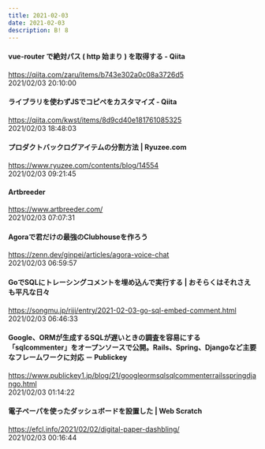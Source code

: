 ```yaml
---
title: 2021-02-03
date: 2021-02-03
description: B! 8
---
```


#### vue-router で絶対パス ( http 始まり ) を取得する - Qiita
https://qiita.com/zaru/items/b743e302a0c08a3726d5<br>
2021/02/03 20:10:00<br>


#### ライブラリを使わずJSでコピペをカスタマイズ - Qiita
https://qiita.com/kwst/items/8d9cd40e181761085325<br>
2021/02/03 18:48:03<br>


#### プロダクトバックログアイテムの分割方法 | Ryuzee.com
https://www.ryuzee.com/contents/blog/14554<br>
2021/02/03 09:21:45<br>


#### Artbreeder
https://www.artbreeder.com/<br>
2021/02/03 07:07:31<br>


#### Agoraで君だけの最強のClubhouseを作ろう
https://zenn.dev/ginpei/articles/agora-voice-chat<br>
2021/02/03 06:59:57<br>


#### GoでSQLにトレーシングコメントを埋め込んで実行する | おそらくはそれさえも平凡な日々
https://songmu.jp/riji/entry/2021-02-03-go-sql-embed-comment.html<br>
2021/02/03 06:46:33<br>


#### Google、ORMが生成するSQLが遅いときの調査を容易にする「sqlcommenter」をオープンソースで公開。Rails、Spring、Djangoなど主要なフレームワークに対応 － Publickey
https://www.publickey1.jp/blog/21/googleormsqlsqlcommenterrailsspringdjango.html<br>
2021/02/03 01:14:22<br>


#### 電子ペーパを使ったダッシュボードを設置した | Web Scratch
https://efcl.info/2021/02/02/digital-paper-dashbling/<br>
2021/02/03 00:16:44<br>


